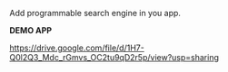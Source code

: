 Add programmable search engine in you app.

**DEMO APP**

https://drive.google.com/file/d/1H7-Q0l2Q3_Mdc_rGmvs_OC2tu9qD2r5p/view?usp=sharing
